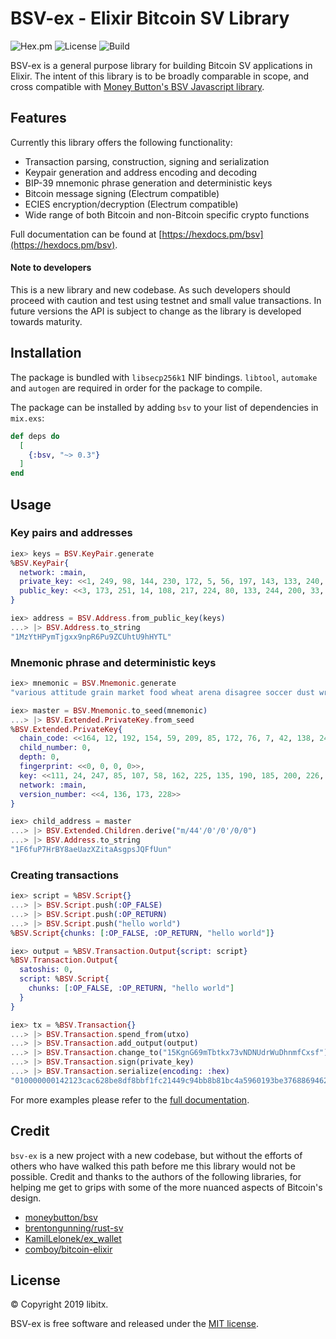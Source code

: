 # BSV-ex - Elixir Bitcoin SV Library

![Hex.pm](https://img.shields.io/hexpm/v/bsv?color=informational)
![License](https://img.shields.io/github/license/libitx/bsv-ex?color=informational)
![Build](https://img.shields.io/github/workflow/status/libitx/bsv-ex/Elixir%20CI)

BSV-ex is a general purpose library for building Bitcoin SV applications in Elixir. The intent of this library is to be broadly comparable in scope, and cross compatible with [Money Button's BSV Javascript library](https://github.com/moneybutton/bsv).

## Features

Currently this library offers the following functionality:

* Transaction parsing, construction, signing and serialization
* Keypair generation and address encoding and decoding
* BIP-39 mnemonic phrase generation and deterministic keys
* Bitcoin message signing (Electrum compatible)
* ECIES encryption/decryption (Electrum compatible)
* Wide range of both Bitcoin and non-Bitcoin specific crypto functions

Full documentation can be found at [https://hexdocs.pm/bsv](https://hexdocs.pm/bsv).

#### Note to developers

This is a new library and new codebase. As such developers should proceed with caution and test using testnet and small value transactions. In future versions the API is subject to change as the library is developed towards maturity.

## Installation

The package is bundled with `libsecp256k1` NIF bindings. `libtool`, `automake` and `autogen` are required in order for the package to compile.

The package can be installed by adding `bsv` to your list of dependencies in `mix.exs`:

```elixir
def deps do
  [
    {:bsv, "~> 0.3"}
  ]
end
```

## Usage

### Key pairs and addresses

```elixir
iex> keys = BSV.KeyPair.generate
%BSV.KeyPair{
  network: :main,
  private_key: <<1, 249, 98, 144, 230, 172, 5, 56, 197, 143, 133, 240, 144, 223, 25, 32, 55, 42, 159, 26, 128, 66, 149, 49, 235, 179, 116, 11, 209, 235, 240, 163>>,
  public_key: <<3, 173, 251, 14, 108, 217, 224, 80, 133, 244, 200, 33, 191, 137, 80, 62, 141, 133, 166, 201, 224, 141, 101, 152, 144, 92, 237, 54, 220, 131, 58, 26, 4>>
}

iex> address = BSV.Address.from_public_key(keys)
...> |> BSV.Address.to_string
"1MzYtHPymTjgxx9npR6Pu9ZCUhtU9hHYTL"
```

### Mnemonic phrase and deterministic keys

```elixir
iex> mnemonic = BSV.Mnemonic.generate
"various attitude grain market food wheat arena disagree soccer dust wrestle auction fiber wrestle sort wonder vital gym ill word amazing sniff have biology"

iex> master = BSV.Mnemonic.to_seed(mnemonic)
...> |> BSV.Extended.PrivateKey.from_seed
%BSV.Extended.PrivateKey{
  chain_code: <<164, 12, 192, 154, 59, 209, 85, 172, 76, 7, 42, 138, 247, 125, 161, 30, 135, 25, 124, 160, 170, 234, 126, 162, 228, 146, 135, 232, 67, 181, 219, 91>>,
  child_number: 0,
  depth: 0,
  fingerprint: <<0, 0, 0, 0>>,
  key: <<111, 24, 247, 85, 107, 58, 162, 225, 135, 190, 185, 200, 226, 131, 68, 152, 159, 111, 232, 166, 21, 211, 235, 180, 140, 190, 109, 39, 31, 33, 107, 17>>,
  network: :main,
  version_number: <<4, 136, 173, 228>>
}

iex> child_address = master
...> |> BSV.Extended.Children.derive("m/44'/0'/0'/0/0")
...> |> BSV.Address.to_string
"1F6fuP7HrBY8aeUazXZitaAsgpsJQFfUun"
```

### Creating transactions

```elixir
iex> script = %BSV.Script{}
...> |> BSV.Script.push(:OP_FALSE)
...> |> BSV.Script.push(:OP_RETURN)
...> |> BSV.Script.push("hello world")
%BSV.Script{chunks: [:OP_FALSE, :OP_RETURN, "hello world"]}

iex> output = %BSV.Transaction.Output{script: script}
%BSV.Transaction.Output{
  satoshis: 0,
  script: %BSV.Script{
    chunks: [:OP_FALSE, :OP_RETURN, "hello world"]
  }
}

iex> tx = %BSV.Transaction{}
...> |> BSV.Transaction.spend_from(utxo)
...> |> BSV.Transaction.add_output(output)
...> |> BSV.Transaction.change_to("15KgnG69mTbtkx73vNDNUdrWuDhnmfCxsf")
...> |> BSV.Transaction.sign(private_key)
...> |> BSV.Transaction.serialize(encoding: :hex)
"010000000142123cac628be8df8bbf1fc21449c94bb8b81bc4a5960193be37688694626f49000000006b483045022100df13af549e5f6a23f70e0332856a0934a6fbbf7edceb19b15cafd8d3009ce12f02205ecf6b0f9456354de7c0b9d6b8877dac896b72edd9f7e3881b5ac69c82c03aac41210296207d8752d01b1cf8de77d258c02dd7280edc2bce9b59023311bbd395cbe93affffffff0100000000000000000e006a0b68656c6c6f20776f726c6400000000"
```

For more examples please refer to the [full documentation](https://hexdocs.pm/bsv).

## Credit

`bsv-ex` is a new project with a new codebase, but without the efforts of others who have walked this path before me this library would not be possible.
Credit and thanks to the authors of the following libraries, for helping me get to grips with some of the more nuanced aspects of Bitcoin's design.

* [moneybutton/bsv](https://github.com/moneybutton/bsv)
* [brentongunning/rust-sv](https://github.com/brentongunning/rust-sv)
* [KamilLelonek/ex_wallet](https://github.com/KamilLelonek/ex_wallet)
* [comboy/bitcoin-elixir](https://github.com/comboy/bitcoin-elixir)

## License

© Copyright 2019 libitx.

BSV-ex is free software and released under the [MIT license](https://github.com/libitx/bsv-elixir/blob/master/LICENSE.md).